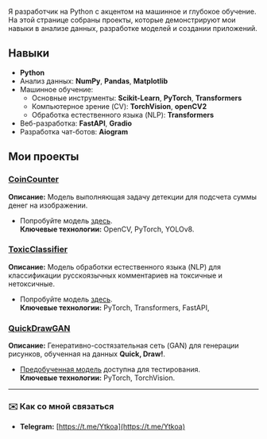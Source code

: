 Я разработчик на Python с акцентом на машинное и глубокое обучение. На этой странице собраны проекты, которые демонстрируют мои навыки в анализе данных, разработке моделей и создании приложений. 

## Навыки  

- **Python**  
- Анализ данных: **NumPy**, **Pandas**, **Matplotlib**  
- Машинное обучение:
  - Основные инструменты: **Scikit-Learn**, **PyTorch**, **Transformers**  
  - Компьютерное зрение (CV): **TorchVision**, **openCV2**  
  - Обработка естественного языка (NLP): **Transformers**  
- Веб-разработка: **FastAPI**, **Gradio**  
- Разработка чат-ботов: **Aiogram**

## Мои проекты  

### [CoinCounter](https://github.com/ivanovot/CoinCounter)  
**Описание:** Модель выполняющая задачу детекции для подсчета суммы денег на изображении.  
- Попробуйте модель [здесь](https://huggingface.co/spaces/ytkoa/CoinCounter).  
**Ключевые технологии:** OpenCV, PyTorch, YOLOv8.

### [ToxicClassifier](https://github.com/ivanovot/ToxicClassifier)  
**Описание:** Модель обработки естественного языка (NLP) для классификации русскоязычных комментариев на токсичные и нетоксичные.  
- Попробуйте модель [здесь](https://huggingface.co/spaces/ytkoa/RuCommensClass).  
**Ключевые технологии:** PyTorch, Transformers, FastAPI,

### [QuickDrawGAN](https://github.com/ivanovot/QuckDrawGAN)  
**Описание:** Генеративно-состязательная сеть (GAN) для генерации рисунков, обученная на данных **Quick, Draw!**.  
- [Предобученная модель](https://huggingface.co/spaces/ytkoa/QuckDrawGAN) доступна для тестирования.  
**Ключевые технологии:** PyTorch, TorchVision.  
---

### ✉️ Как со мной связаться  
- **Telegram:** [https://t.me/Ytkoa](https://t.me/Ytkoa)    
